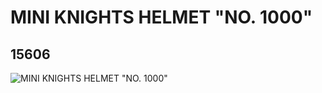 # MINI KNIGHTS HELMET "NO. 1000"
## 15606
![MINI KNIGHTS HELMET "NO. 1000"](https://lc-www-live-s.legocdn.com/media/bricks/5/2/6051870.jpg)